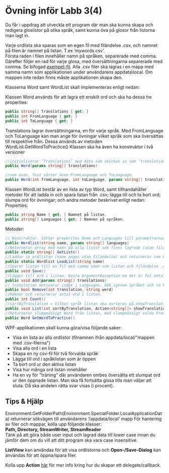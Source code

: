 # Övning inför Labb 3(4) 

Du får i uppdrag att utveckla ett program där man ska kunna skapa och redigera
gloslistor på olika språk, samt kunna öva på glosor från listorna man lagt in.

Varje ordlista ska sparas som en egen fil med filändelse .csv, och namnet på filen
är namnet på listan. T.ex ’mywords.csv’.</br>
Första raden i filen innehåller namn på språken, separerade med comma. Därefter följer en rad för varje glosa, med översättningarna separerade med comma. Se bifogad [exempel-fil](./Exempelfil.csv).
Alla .csv filer ska lagras i en mapp med samma namn som applikationen under
användarens appdata\local. Om mappen inte redan finns måste applikationen
skapa den.

Klasserna Word samt WordList skall implementeras enligt nedan:

Klassen Word används för att lagra ett enskilt ord och ska ha dessa tre properties:
```cs
public string[] Translations { get; }
public int FromLanguage { get; }
public int ToLanguage { get; }
```
Translations lagrar översättningarna, en för varje språk. Med FromLanguage och
ToLanguage kan man ange för övningar vilket språk som ska översättas till
respektive från. Dessa används av metoden WordList.GetWordToPractice() 
Klassen ska ha även ha konstruktor i två versioner
```cs
//initialiserar ’Translations’ med data som skickas in som ’translations’
public Word(params string[] translations)
```
```cs
//som ovan, fast sätter även FromLanguage och ToLanguage.
public Word(int fromLanguage, int toLanguage, params string[] translations)
```

Klassen WordList består av en lista av typ Word, samt tillhandahåller metoder för
att ladda in och spara listan från .csv; lägga till och ta bort ord; slumpa ord för
övningar; och andra metoder beskrivet enligt nedan:</br>
Properties:
```cs
public string Name { get; } Namnet på listan.
public string[] Languages { get; } Namnen på språken.
```
Metoder:
```cs
// Konstruktor. Sätter properites Name och Languages till parametrarnas värden.
public Wordlist(string name, params string[] languages)
//Returnerar array med namn på alla listor som finns lagrade (utan filändelsen).
public static string[] GetLists()
//Laddar in ordlistan (name anges utan filändelse) och returnerar som WordList. 
public static Wordlist LoadList(string name)
//Sparar listan till en fil med samma namn som listan och filändelse .csv
public void Save()
//Lägger till ord i listan. Kasta ArgumentException om det är fel antal translations.
public void Add(params string[] translations)
// translation motsvarar index i Languages. Sök igenom språket och ta bort ordet.
public bool Remove(int translation, string word)
//Räknar och returnerar antal ord i listan. 
public int Count()
//sortByTranslation = Vilket språk listan ska sorteras på.showTranslations = Callback som anropas för varje ord i listan.
public void List(int sortByTranslation, Action<string[]> showTranslations)
//Returnerar slumpmässigt Word från listan, med slumpmässigt valda FromLanguage och ToLanguage (dock inte samma).
public Word GetWordToPractice()
```

WPF-applikationen skall kunna göra/visa följande saker:

* Visa en lista av alla ordlistor (filnamnen ifrån appdata/local/"mappen med .csv-filerna")
* Visa alla ord i en lista
* Skapa en ny csv-fil för två förvalda språk
* Lägga till ord i språklistan som är öppen
* Ta bort ord ur den aktiva listan
* Visa hur många ord listan innehåller
* Ha en vy för "träning" där användaren ombes översätta ett slumpat ord ur den öppnade listan. Man ska få fortsätta gissa tills man väljer att sluta. Då ska andelen rätta svar visas (i procent).


## Tips & Hjälp
Environment.GetFolderPath(Environment.SpecialFolder.LocalApplicationData)
returnerar sökvägen till användarens ‘/appdata/local’ mapp
För hantering av filer och mappar, kolla upp följande klasser:<br>
**Path, Directory, StreamWriter, StreamReader**<br>
Tänk på att göra både user input och lagrad data till lower case innan du jämför
dem om du vill att ditt program ska vara case insensitive.

**ListView** kan användas för att visa ordlistorna och **Open-/Save-Dialog** kan användas för att öppna/spara filer. 

Kolla upp **Action** [här](https://docs.microsoft.com/en-us/dotnet/api/system.action-1?view=net-5.0) för mer info kring hur du skapar ett delegate/callback.


